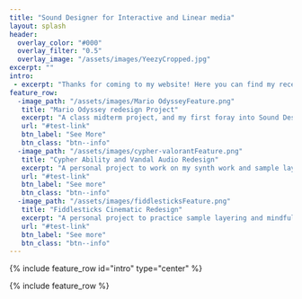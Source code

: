 ```yaml
---
title: "Sound Designer for Interactive and Linear media"
layout: splash
header: 
  overlay_color: "#000"
  overlay_filter: "0.5"
  overlay_image: "/assets/images/YeezyCropped.jpg"
excerpt: ""
intro:
 - excerpt: "Thanks for coming to my website! Here you can find my recent work as well as personal projects I've worked on. This will include redesigns of gameplay, cinematics, and videos showcasing FMOD and WWise projects."
feature_row: 
  -image_path: "/assets/images/Mario OdysseyFeature.png"
   title: "Mario Odyssey redesign Project"
   excerpt: "A class midterm project, and my first foray into Sound Design."
   url: "#test-link"
   btn_label: "See More"
   btn_class: "btn--info"
  -image_path: "/assets/images/cypher-valorantFeature.png"
   title: "Cypher Ability and Vandal Audio Redesign"
   excerpt: "A personal project to work on my synth work and sample layering abilities."
   url: "#test-link"
   btn_label: "See more"
   btn_class: "btn--info"
  -image_path: "/assets/images/fiddlesticksFeature.png"
   title: "Fiddlesticks Cinematic Redesign"
   excerpt: "A personal project to practice sample layering and mindfullness of space in the world."
   url: "#test-link"
   btn_label: "See more"
   btn_class: "btn--info"
---
```


 {% include feature_row id="intro" type="center" %}
 
 {% include feature_row %}
